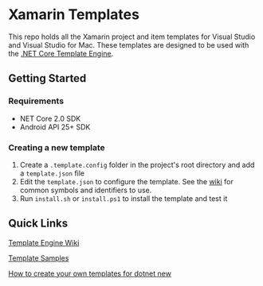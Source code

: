 # Xamarin Templates

This repo holds all the Xamarin project and item templates for Visual Studio and Visual Studio for Mac. These templates are designed to be used with the [.NET Core Template Engine](https://github.com/dotnet/templating).


## Getting Started

### Requirements
- NET Core 2.0 SDK
- Android API 25+ SDK

### Creating a new template
1. Create a `.template.config` folder in the project's root directory and add a `template.json` file
2. Edit the `template.json` to configure the template. See the [wiki](../../wiki) for common symbols and identifiers to use.
3. Run `install.sh` or `install.ps1` to install the template and test it


## Quick Links
[Template Engine Wiki](https://github.com/dotnet/templating/wiki)

[Template Samples](https://github.com/dotnet/dotnet-template-samples)

[How to create your own templates for dotnet new](https://blogs.msdn.microsoft.com/dotnet/2017/04/02/how-to-create-your-own-templates-for-dotnet-new/)
